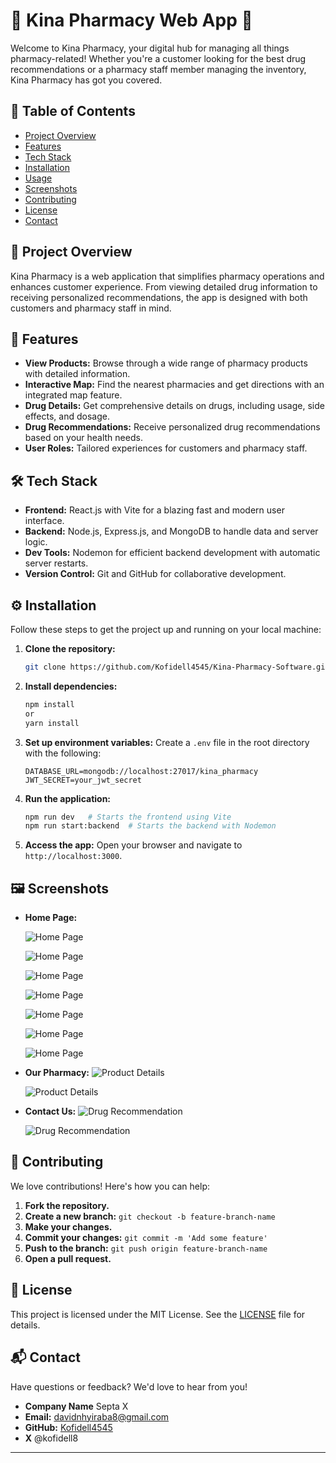 # 🌟 Kina Pharmacy Web App 🌟

Welcome to Kina Pharmacy, your digital hub for managing all things pharmacy-related! Whether you're a customer looking for the best drug recommendations or a pharmacy staff member managing the inventory, Kina Pharmacy has got you covered.

## 🚀 Table of Contents

- [Project Overview](#project-overview)
- [Features](#features)
- [Tech Stack](#tech-stack)
- [Installation](#installation)
- [Usage](#usage)
- [Screenshots](#screenshots)
- [Contributing](#contributing)
- [License](#license)
- [Contact](#contact)

## 🎯 Project Overview

Kina Pharmacy is a web application that simplifies pharmacy operations and enhances customer experience. From viewing detailed drug information to receiving personalized recommendations, the app is designed with both customers and pharmacy staff in mind.

## 🌟 Features

- **View Products:** Browse through a wide range of pharmacy products with detailed information.
- **Interactive Map:** Find the nearest pharmacies and get directions with an integrated map feature.
- **Drug Details:** Get comprehensive details on drugs, including usage, side effects, and dosage.
- **Drug Recommendations:** Receive personalized drug recommendations based on your health needs.
- **User Roles:** Tailored experiences for customers and pharmacy staff.

## 🛠 Tech Stack

- **Frontend:** React.js with Vite for a blazing fast and modern user interface.
- **Backend:** Node.js, Express.js, and MongoDB to handle data and server logic.
- **Dev Tools:** Nodemon for efficient backend development with automatic server restarts.
- **Version Control:** Git and GitHub for collaborative development.

## ⚙️ Installation

Follow these steps to get the project up and running on your local machine:

1. **Clone the repository:**

   ```bash
   git clone https://github.com/Kofidell4545/Kina-Pharmacy-Software.git
   ```

2. **Install dependencies:**

   ```bash
   npm install
   or
   yarn install
   ```

3. **Set up environment variables:**
   Create a `.env` file in the root directory with the following:

   ```
   DATABASE_URL=mongodb://localhost:27017/kina_pharmacy
   JWT_SECRET=your_jwt_secret
   ```

4. **Run the application:**

   ```bash
   npm run dev   # Starts the frontend using Vite
   npm run start:backend  # Starts the backend with Nodemon
   ```

5. **Access the app:**
   Open your browser and navigate to `http://localhost:3000`.

## 🖼 Screenshots

- **Home Page:**

  ![Home Page](/kina-pharmacy-api/assets/Screenshot/home1.png)

  ![Home Page](/kina-pharmacy-api/assets/Screenshot/home2.png)

  ![Home Page](/kina-pharmacy-api/assets/Screenshot/home3.png)

  ![Home Page](/kina-pharmacy-api/assets/Screenshot/home4.png)

  ![Home Page](/kina-pharmacy-api/assets/Screenshot/home5.png)

  ![Home Page](/kina-pharmacy-api/assets/Screenshot/home6.png)

  ![Home Page](/kina-pharmacy-api/assets/Screenshot/footer%20our%20pharmacy.png)

- **Our Pharmacy:**
  ![Product Details](/kina-pharmacy-api/assets/Screenshot/our%20pharmacy1.png)

  ![Product Details](/kina-pharmacy-api/assets/Screenshot/our%20pharmacy2.png)

- **Contact Us:**
  ![Drug Recommendation](/kina-pharmacy-api/assets/Screenshot/)

  ![Drug Recommendation](/kina-pharmacy-api/assets/Screenshot/)

## 🤝 Contributing

We love contributions! Here's how you can help:

1. **Fork the repository.**
2. **Create a new branch:** `git checkout -b feature-branch-name`
3. **Make your changes.**
4. **Commit your changes:** `git commit -m 'Add some feature'`
5. **Push to the branch:** `git push origin feature-branch-name`
6. **Open a pull request.**

## 📜 License

This project is licensed under the MIT License. See the [LICENSE](./LICENSE) file for details.

## 📬 Contact

Have questions or feedback? We'd love to hear from you!

- **Company Name** Septa X
- **Email:** davidnhyiraba8@gmail.com
- **GitHub:** [Kofidell4545](https://github.com/Kofidell4545)
- **X** @kofidell8

---
